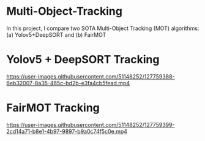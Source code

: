 


# Multi-Object-Tracking
In this project, I compare two SOTA Multi-Object Tracking (MOT) algorithms: (a) Yolov5+DeepSORT and (b) FairMOT


# Yolov5 + DeepSORT Tracking
https://user-images.githubusercontent.com/51148252/127759388-6eb32007-8a35-465c-bd2b-e3fa4cb5fead.mp4

# FairMOT Tracking
https://user-images.githubusercontent.com/51148252/127759399-2cd14a71-b8e1-4b97-9897-b9a0c74f5c0e.mp4

